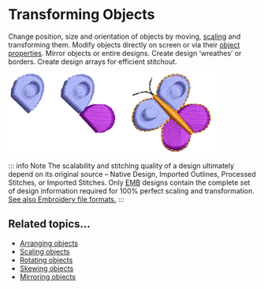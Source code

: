 # Transforming Objects

Change position, size and orientation of objects by moving, [scaling](../../glossary/glossary#scaling) and transforming them. Modify objects directly on screen or via their [object properties](../../glossary/glossary#object-properties). Mirror objects or entire designs. Create design ‘wreathes’ or borders. Create design arrays for efficient stitchout.

![transform00001.png](assets/transform00001.png)

::: info Note
The scalability and stitching quality of a design ultimately depend on its original source – Native Design, Imported Outlines, Processed Stitches, or Imported Stitches. Only [EMB](../../glossary/glossary) designs contain the complete set of design information required for 100% perfect scaling and transformation. [See also Embroidery file formats.](../../Basics/basics/Embroidery_file_formats)
:::

## Related topics...

- [Arranging objects](Arranging_objects)
- [Scaling objects](Scaling_objects)
- [Rotating objects](Rotating_objects)
- [Skewing objects](Skewing_objects)
- [Mirroring objects](Mirroring_objects)
